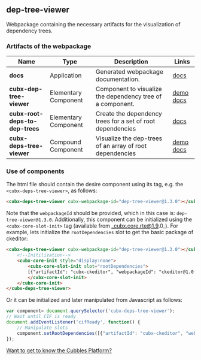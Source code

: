 ## dep-tree-viewer
Webpackage containing the necessary artifacts for the visualization of dependency trees.
### Artifacts of the webpackage
| Name | Type | Description | Links |
|---|---|---|---|
| **docs** | Application | Generated webpackage documentation. | [docs](https://cubbles.world/sandbox/dep-tree-viewer@1.3.0/docs/index.html)  |
| **cubx-dep-tree-viewer** | Elementary Component | Component to visualize the dependency tree of a component. | [demo](https://cubbles.world/sandbox/dep-tree-viewer@1.3.0/cubx-dep-tree-viewer/demo/index.html) [docs](https://cubbles.world/sandbox/dep-tree-viewer@1.3.0/cubx-dep-tree-viewer/docs/index.html)  |
| **cubx-root-deps-to-dep-trees** | Elementary Component | Create the dependency trees for a set of root dependencies | [docs](https://cubbles.world/sandbox/dep-tree-viewer@1.3.0/cubx-root-deps-to-dep-trees/docs/index.html)  |
| **cubx-deps-tree-viewer** | Compound Component | Visualize the dep-trees of an array of root dependencies | [demo](https://cubbles.world/sandbox/dep-tree-viewer@1.3.0/cubx-deps-tree-viewer/demo/index.html) [docs](https://cubbles.world/sandbox/dep-tree-viewer@1.3.0/cubx-deps-tree-viewer/docs/index.html)  |
### Use of components
The html file should contain the desire component using its tag, e.g. the `<cubx-deps-tree-viewer>`, as follows:
```html
<cubx-deps-tree-viewer cubx-webpackage-id="dep-tree-viewer@1.3.0"></cubx-deps-tree-viewer>
```
Note that the `webpackageId` should be provided, which in this case is: `dep-tree-viewer@1.3.0`.
Additionally, this component can be initialized using the `<cubx-core-slot-init>` tag (available from _cubx.core.rte@1.9.0_).
For example, lets initialize the `rootDependencies` slot to get the basic package of ckeditor:
```html
<cubx-deps-tree-viewer cubx-webpackage-id="dep-tree-viewer@1.3.0"></cubx-deps-tree-viewer>
	<!--Initilization-->
	<cubx-core-init style="display:none">
		<cubx-core-slot-init slot="rootDependencies">
		[{"artifactId": "cubx-ckeditor", "webpackageId": "ckeditor@1.0.0"}, {"artifactId": "cubx-webpackage-viewer", "webpackageId": "com.incowia.cubx-webpackage-viewer@1.4.2"}]
		</cubx-core-slot-init>
	</cubx-core-init>
</cubx-deps-tree-viewer>
```
Or it can be initialized and later manipulated from Javascript as follows:
```javascript
var component= document.querySelector('cubx-deps-tree-viewer');
// Wait until CIF is ready
document.addEventListener('cifReady', function() {
	// Manipulate slots
	component.setRootDependencies([{"artifactId": "cubx-ckeditor", "webpackageId": "ckeditor@1.0.0"}, {"artifactId": "cubx-webpackage-viewer", "webpackageId": "com.incowia.cubx-webpackage-viewer@1.4.2"}]);
});
```
[Want to get to know the Cubbles Platform?](https://cubbles.github.io)
